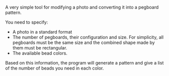 A very simple tool for modifying a photo and converting it into a pegboard pattern.

You need to specify:

* A photo in a standard format
* The number of pegboards, their configuration and size. For simplicity, all pegboards must be the same size and the combined shape made by them must be rectangular.    
* The available bead colors.

Based on this information, the program will generate a pattern and give a list of the number of beads you need in each color.  
